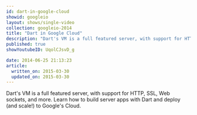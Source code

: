 ```yaml
---
id: dart-in-google-cloud
showid: googleio
layout: shows/single-video
collection: googleio-2014
title: "Dart in Google Cloud"
description: "Dart's VM is a full featured server, with support for HTTP, SSL, Web sockets, and more. Learn how to build server apps with Dart and deploy (and scale!) to Google's Cloud."
published: true
showYoutubeID: UqolCJsvD_g

date: 2014-06-25 21:13:23
article:
  written_on: 2015-03-30
  updated_on: 2015-03-30
---
```


Dart's VM is a full featured server, with support for HTTP, SSL, Web sockets, and more. Learn how to build server apps with Dart and deploy (and scale!) to Google's Cloud.
